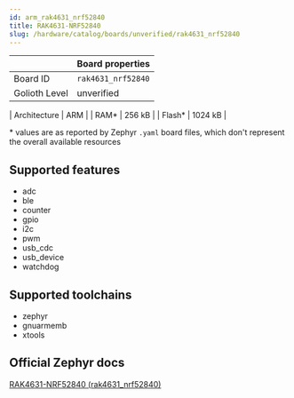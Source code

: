```yaml
---
id: arm_rak4631_nrf52840
title: RAK4631-NRF52840
slug: /hardware/catalog/boards/unverified/rak4631_nrf52840
---
```


[//]: # (This is an auto-generated file, do not edit! Changes to it will be lost upon re-generation)



|                | Board properties     |
| -------------  | -------------------- |
| Board ID       | `rak4631_nrf52840` |
| Golioth Level  | unverified       |

| Architecture   | ARM |
| RAM*           | 256 kB |
| Flash*         | 1024 kB |

\* values are as reported by Zephyr `.yaml` board files, which don't represent the overall available resources



## Supported features

* adc
* ble
* counter
* gpio
* i2c
* pwm
* usb_cdc
* usb_device
* watchdog

## Supported toolchains

* zephyr
* gnuarmemb
* xtools

## Official Zephyr docs

[RAK4631-NRF52840 (rak4631_nrf52840)](https://docs.zephyrproject.org/latest/boards/arm/rak4631_nrf52840/doc/index.html)
